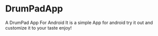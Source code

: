 # DrumPadApp
A DrumPad App For Android
It is a simple App for android try it out
and customize it to your taste enjoy!
